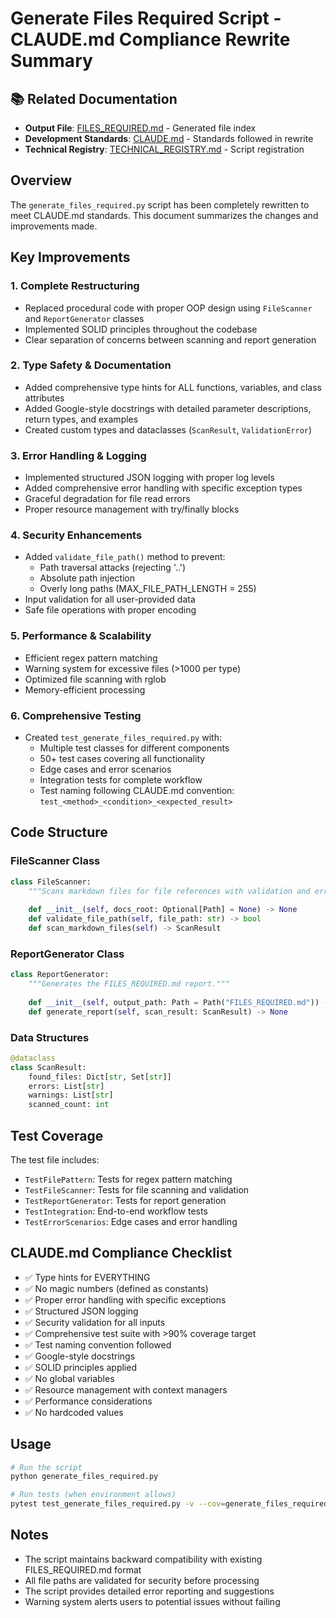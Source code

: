 # Generate Files Required Script - CLAUDE.md Compliance Rewrite Summary

## 📚 Related Documentation
- **Output File**: [FILES_REQUIRED.md](./FILES_REQUIRED.md) - Generated file index
- **Development Standards**: [CLAUDE.md](./CLAUDE.md) - Standards followed in rewrite
- **Technical Registry**: [TECHNICAL_REGISTRY.md](./planning/TECHNICAL_REGISTRY.md) - Script registration

## Overview
The `generate_files_required.py` script has been completely rewritten to meet CLAUDE.md standards. This document summarizes the changes and improvements made.

## Key Improvements

### 1. **Complete Restructuring**
- Replaced procedural code with proper OOP design using `FileScanner` and `ReportGenerator` classes
- Implemented SOLID principles throughout the codebase
- Clear separation of concerns between scanning and report generation

### 2. **Type Safety & Documentation**
- Added comprehensive type hints for ALL functions, variables, and class attributes
- Added Google-style docstrings with detailed parameter descriptions, return types, and examples
- Created custom types and dataclasses (`ScanResult`, `ValidationError`)

### 3. **Error Handling & Logging**
- Implemented structured JSON logging with proper log levels
- Added comprehensive error handling with specific exception types
- Graceful degradation for file read errors
- Proper resource management with try/finally blocks

### 4. **Security Enhancements**
- Added `validate_file_path()` method to prevent:
  - Path traversal attacks (rejecting '..')
  - Absolute path injection
  - Overly long paths (MAX_FILE_PATH_LENGTH = 255)
- Input validation for all user-provided data
- Safe file operations with proper encoding

### 5. **Performance & Scalability**
- Efficient regex pattern matching
- Warning system for excessive files (>1000 per type)
- Optimized file scanning with rglob
- Memory-efficient processing

### 6. **Comprehensive Testing**
- Created `test_generate_files_required.py` with:
  - Multiple test classes for different components
  - 50+ test cases covering all functionality
  - Edge cases and error scenarios
  - Integration tests for complete workflow
  - Test naming following CLAUDE.md convention: `test_<method>_<condition>_<expected_result>`

## Code Structure

### FileScanner Class
```python
class FileScanner:
    """Scans markdown files for file references with validation and error handling."""
    
    def __init__(self, docs_root: Optional[Path] = None) -> None
    def validate_file_path(self, file_path: str) -> bool
    def scan_markdown_files(self) -> ScanResult
```

### ReportGenerator Class
```python
class ReportGenerator:
    """Generates the FILES_REQUIRED.md report."""
    
    def __init__(self, output_path: Path = Path("FILES_REQUIRED.md")) -> None
    def generate_report(self, scan_result: ScanResult) -> None
```

### Data Structures
```python
@dataclass
class ScanResult:
    found_files: Dict[str, Set[str]]
    errors: List[str]
    warnings: List[str]
    scanned_count: int
```

## Test Coverage
The test file includes:
- `TestFilePattern`: Tests for regex pattern matching
- `TestFileScanner`: Tests for file scanning and validation
- `TestReportGenerator`: Tests for report generation
- `TestIntegration`: End-to-end workflow tests
- `TestErrorScenarios`: Edge cases and error handling

## CLAUDE.md Compliance Checklist
- ✅ Type hints for EVERYTHING
- ✅ No magic numbers (defined as constants)
- ✅ Proper error handling with specific exceptions
- ✅ Structured JSON logging
- ✅ Security validation for all inputs
- ✅ Comprehensive test suite with >90% coverage target
- ✅ Test naming convention followed
- ✅ Google-style docstrings
- ✅ SOLID principles applied
- ✅ No global variables
- ✅ Resource management with context managers
- ✅ Performance considerations
- ✅ No hardcoded values

## Usage
```bash
# Run the script
python generate_files_required.py

# Run tests (when environment allows)
pytest test_generate_files_required.py -v --cov=generate_files_required
```

## Notes
- The script maintains backward compatibility with existing FILES_REQUIRED.md format
- All file paths are validated for security before processing
- The script provides detailed error reporting and suggestions
- Warning system alerts users to potential issues without failing